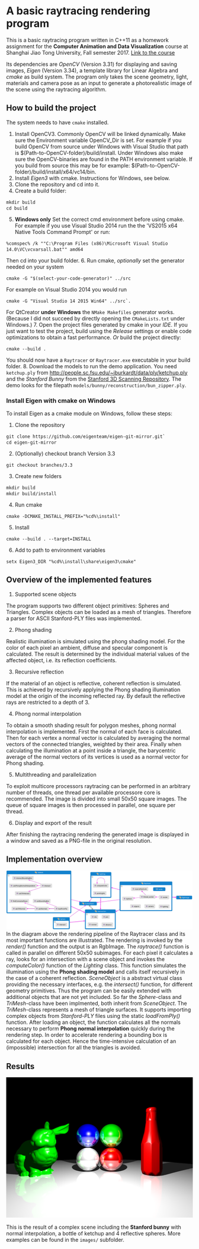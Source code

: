 # A basic raytracing rendering program
This is a basic raytracing program written in C++11 as a homework assignment for the **Computer Animation and Data Visualization** course at Shanghai Jiao Tong University, Fall semester 2017. [Link to the course](http://www.cs.sjtu.edu.cn/~shengbin/course/datavis/index.htm)

Its dependencies are *OpenCV* (Version 3.31) for displaying and saving images, *Eigen* (Version 3.34), a template library for Linear Algebra and *cmake* as build system.
The program only takes the scene geometry, light, materials and camera pose as an input to generate a photorealistic image of the scene using the raytracing algorithm.

## How to build the project
The system needs to have `cmake` installed.
1. Install OpenCV3. Commonly OpenCV will be linked dynamically. Make sure the Environment variable OpenCV_Dir is set. For example if you build OpenCV from source under Windows with Visual Studio that path is $(Path-to-OpenCV-folder)/build/install. Under Windows also make sure the OpenCV-binaries are found in the PATH environment variable. If you build from source this may be for example: $(Path-to-OpenCV-folder)/build/install/x64/vc14/bin.
2. Install *Eigen3* with cmake. Instructions for Windows, see below. 
3. Clone the repository and cd into it.
4. Create a build folder:  
```
mkdir build
cd build
```
5. **Windows only**
Set the correct cmd environment before using cmake. For example if you use Visual Studio 2014 run the the 'VS2015 x64 Native Tools Command Prompt' or run:
```
%comspec% /k ""C:\Program Files (x86)\Microsoft Visual Studio 14.0\VC\vcvarsall.bat"" amd64
```
Then cd into your build folder.
6. Run cmake, *optionally* set the generator needed on your system
```
cmake -G "$(select-your-code-generator)" ../src
```
For example on Visual Studio 2014 you would run
```
cmake -G "Visual Studio 14 2015 Win64" ../src`.
```
For QtCreator **under Windows** the `NMake Makefiles` generator works. (Because I did not succeed by directly opening the `CMakeLists.txt` under Windows.)
7. Open the project files generated by cmake in your *IDE*. If you just want to test the project, build using the *Release* settings or enable code optimizations to obtain a fast performance.
*Or* build the project directly:
```
cmake --build .
```
You should now have a `Raytracer` or `Raytracer.exe` executable in your build folder.
8. Download the models to run the demo application. You need `ketchup.ply` from <http://people.sc.fsu.edu/~jburkardt/data/ply/ketchup.ply> and the *Stanford Bunny* from the [Stanford 3D Scanning Repository](http://graphics.stanford.edu/pub/3Dscanrep/bunny.tar.gz). The demo looks for the filepath `models/bunny/reconstruction/bun_zipper.ply`.

### Install Eigen with cmake on Windows
To install Eigen as a cmake module on Windows, follow these steps:
1. Clone the repository
```
git clone https://github.com/eigenteam/eigen-git-mirror.git`
cd eigen-git-mirror
```

2. (Optionally) checkout branch Version 3.3

```
git checkout branches/3.3
```
3. Create new folders
```
mkdir build
mkdir build/install
```
4. Run cmake
```
cmake -DCMAKE_INSTALL_PREFIX="%cd%\install"
```
5. Install
```
cmake --build . --target=INSTALL
```
6. Add to path to environment variables
```
setx Eigen3_DIR "%cd%\install\share\eigen3\cmake"
```
## Overview of the implemented features
1. Supported scene objects

The program supports two different object primitives: Spheres and Triangles.
Complex objects can be loaded as a mesh of triangles.
Therefore a parser for ASCII Stanford-PLY files was implemented.

2. Phong shading

Realistic illumination is simulated using the phong shading model.
For the color of each pixel an ambient, diffuse and specular component is calculated.
The result is determined by the individual material values of the affected object, i.e. its reflection coefficients.

3. Recursive reflection

If the material of an object is reflective, coherent reflection is simulated.
This is achieved by recursively applying the Phong shading illumination model at the origin of the incoming reflected ray.
By default the reflective rays are restricted to a depth of 3.

4. Phong normal interpolation

To obtain a smooth shading result for polygon meshes, phong normal interpolation is implemented.
First the normal of each face is calculated.
Then for each vertex a normal vector is calculated by averaging the normal vectors of the connected triangles, weighted by their area. 
Finally when calculating the illumination at a point inside a triangle, the barycentric average of the normal vectors of its vertices is used as a normal vector for Phong shading.

5. Multithreading and parallelization

To exploit multicore processors raytracing can be performed in an arbitrary number of threads, one thread per available processore core is recommended.
The image is divided into small 50x50 square images.
The queue of square images is then processed in parallel, one square per thread.

6. Display and export of the result

After finishing the raytracing rendering the generated image is displayed in a window and saved as a PNG-file in the original resolution.

## Implementation overview
![Code diagram](images/codediagram.png)
In the diagram above the rendering pipeline of the Raytracer class and its most important functions are illustrated.
The rendering is invoked by the *render()* function and the output is an RgbImage.
The *raytrace()* function is called in parallel on different 50x50 subimages.
For each pixel it calculates a ray, looks for an intersection with a scene object and invokes the *computeColor()* function of the *Lighting* class.
This function simulates the illumination using the **Phong shading model** and calls itself recursively in the case of a coherent reflection.
*SceneObject* is a abstract virtual class providing the necessary interfaces, e.g. the *intersect()* function, for different geometry primitives. 
Thus the program can be easily extended with additional objects that are not yet included.
So far the *Sphere*-class and *TriMesh*-class have been implmented, both inherit from *SceneObject*.
The *TriMesh*-class represents a mesh of triangle surfaces.
It supports importing complex objects from *Stanford-PLY* files using the static *loadFromPly()* function.
After loading an object, the function calculates all the normals necessary to perform **Phong normal interpolation** quickly during the rendering step.
In order to accelerate rendering a bounding box is calculated for each object. Hence the time-intensive calculation of an (impossible) intersection for all the triangles is avoided.

## Results
![Final scene](images/final_result.png)

This is the result of a complex scene including the **Stanford bunny** with normal interpolation, a bottle of ketchup and 4 reflective spheres.
More examples can be found in the `images/` subfolder.
